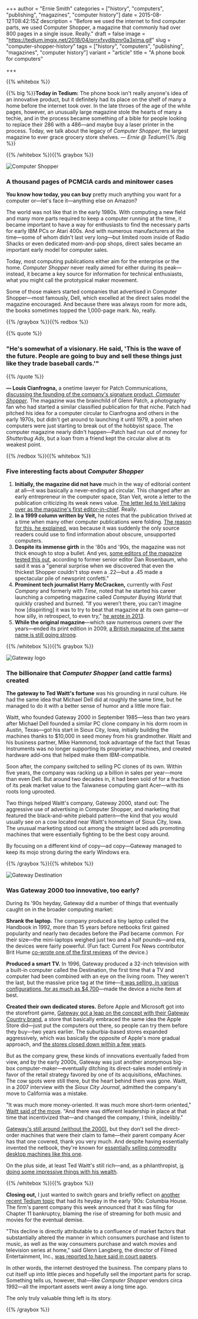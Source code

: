 +++
author = "Ernie Smith"
categories = ["history", "computers", "publishing", "magazines", "computer history"]
date = 2015-08-12T08:42:15Z
description = "Before we used the internet to find computer parts, we used Computer Shopper, a magazine that commonly had over 800 pages in a single issue. Really."
draft = false
image = "https://tedium.imgix.net/2018/04/prrxfxydibznr0a3xima.gif"
slug = "computer-shopper-history"
tags = ["history", "computers", "publishing", "magazines", "computer history"]
variant = "article"
title = "A phone book for computers"

+++

{{% whitebox %}}

{{% big %}}**Today in Tedium:** The phone book isn't really anyone's idea of an innovative product, but it definitely had its place on the shelf of many a home before the internet took over. In the late throes of the age of the white pages, however, an unusually large magazine stole the hearts of many a techie, and in the process became something of a bible for people looking to replace their 286 with a 486—and maybe buy a laser printer in the process. Today, we talk about the legacy of *Computer Shopper*, the largest magazine to ever grace grocery store shelves. *— Ernie @ Tedium*{{% /big %}}

{{% /whitebox %}}{{% graybox %}}

![Computer Shopper](https://tedium.imgix.net/2018/04/rtgitzl5r3awurreei0z.jpg)

### A thousand pages of PCMCIA cards and minitower cases

**You know how today, you can buy** pretty much anything you want for a computer or—let's face it—anything else on Amazon?

The world was not like that in the early 1980s. With computing a new field and many more parts required to keep a computer running at the time, it became important to have a way for enthusiasts to find the necessary parts for early IBM PCs or Atari 400s. And with numerous manufacturers at the time—some of whom didn't last very long—but limited room inside of Radio Shacks or even dedicated mom-and-pop shops, direct sales became an important early model for computer sales.

Today, most computing publications either aim for the enterprise or the home. *Computer Shopper* never really aimed for either during its peak—instead, it became a key source for information for technical enthusiasts, what you might call the prototypical maker movement.

Some of those makers started companies that advertised in Computer Shopper—most famously, Dell, which excelled at the direct sales model the magazine encouraged. And because there was always room for more ads, the books sometimes topped the 1,000-page mark. No, really.

{{% /graybox %}}{{% redbox %}}

{{% quote %}}
### "He's somewhat of a visionary. He said, 'This is the wave of the future. People are going to buy and sell these things just like they trade baseball cards.'"
{{% /quote %}}

**— Louis Cianfrogna,** a onetime lawyer for Patch Communications, [discussing the founding of the company's signature product, *Computer Shopper*](http://articles.orlandosentinel.com/1988-02-22/business/0020130052_1_patch-computer-shopper-new-publications). The magazine was the brainchild of Glenn Patch, a photography fan who had started a similar classified publication for that niche. Patch had pitched his idea for a computer circular to Cianfrogna and others in the early 1970s, but didn't get around to launching it until 1979, a point when computers were just starting to break out of the hobbyist space. The computer magazine nearly didn't happen—Patch had run out of money for *Shutterbug Ads*, but a loan from a friend kept the circular alive at its weakest point.

{{% /redbox %}}{{% whitebox %}}

### Five interesting facts about *Computer Shopper*

1. **Initially, the magazine did not have** much in the way of editorial content at all—it was basically a never-ending ad circular. This changed after an early entrepreneur in the computer space, Stan Veit, wrote a letter to the publication criticizing its weak news value. [The letter led to Veit taking over as the magazine's first editor-in-chief](http://www.computershopper.com/feature/in-memoriam-stan-veit-computer-shopper-s-first-editor-in-chief). Really.
2. **In a 1999 column written by Veit,** he notes that the publication thrived at a time when many other computer publications were folding. [The reason for this, he explained](http://www.computershopper.com/feature/stan-veit-and-the-yellow-rag-computer-shopper-a-retrospective), was because it was suddenly the only source readers could use to find information about obscure, unsupported computers.
3. **Despite its immense girth** in the '80s and '90s, the magazine was not thick enough to stop a bullet. And yes, [some editors of the magazine tested this out](http://www.computerworld.com/article/2480991/internet/good-bye-computer-shopper.html), according to former senior editor Dan Rosenbaum, who said it was a "general surprise when we discovered that even the thickest Shopper couldn't stop even a .22—but a .45 made a spectacular pile of newsprint confetti."
4. **Prominent tech journalist Harry McCracken,** currently with *Fast Company* and formerly with *Time*, noted that he started his career launching a competing magazine called *Computer Buying World* that quickly crashed and burned. "If you weren’t there, you can’t imagine how [dispiriting] it was to try to beat that magazine at its own game—or how silly, in retrospect, to even try," [he wrote in 2013](http://techland.time.com/2013/07/11/166459/).
5. **While the original magazine**—which saw numerous owners over the years—ended its print edition in 2009, [a British magazine of the same name is still going strong](http://subscribe.computershopper.co.uk/).

{{% /whitebox %}}{{% graybox %}}

![Gateway logo](https://tedium.imgix.net/2018/04/fepr8skif8x6iqiybmcx.jpg)

### The billionaire that *Computer Shopper* (and cattle farms) created

**The gateway to Ted Waitt's fortune** was his grounding in rural culture. He had the same idea that Michael Dell did at roughly the same time, but he managed to do it with a better sense of humor and a little more flair.

Waitt, who founded Gateway 2000 in September 1985—less than two years after Michael Dell founded a similar PC clone company in his dorm room in Austin, Texas—got his start in Sioux City, Iowa, initially building the machines thanks to $10,000 in seed money from his grandmother. Waitt and his business partner, Mike Hammond, took advantage of the fact that Texas Instruments was no longer supporting its proprietary machines, and created hardware add-ons that helped make them IBM-compatible. 

Soon after, the company switched to selling PC clones of its own. Within five years, the company was racking up a billion in sales per year—more than even Dell. But around two decades in, it had been sold of for a fraction of its peak market value to the Taiwanese computing giant Acer—with its roots long uprooted.

Two things helped Waitt's company, Gateway 2000, stand out: The aggressive use of advertising in Computer Shopper, and marketing that featured the black-and-white piebald pattern—the kind that you would usually see on a cow located near Waitt's hometown of Sioux City, Iowa. The unusual marketing stood out among the straight laced ads promoting machines that were essentially fighting to be the best copy around.

By focusing on a different kind of copy—ad copy—Gateway managed to keep its mojo strong during the early Windows era.

{{% /graybox %}}{{% whitebox %}}

![Gateway Destination](https://tedium.imgix.net/2018/04/edj2exi6hbjaaavhq637.jpg)

### Was Gateway 2000 too innovative, too early?

During its '90s heyday, Gateway did a number of things that eventually caught on in the broader computing market:

**Shrank the laptop.** The company produced a tiny laptop called the Handbook in 1992, more than 15 years before netbooks first gained popularity and nearly two decades before the iPad became common. For their size—the mini-laptops weighed just two and a half pounds—and era, the devices were fairly powerful. (Fun fact: Current Fox News contributor Brit Hume [co-wrote one of the first reviews](http://articles.chicagotribune.com/1992-08-23/business/9203170037_1_handbook-parallel-port-modem) of the device.)

**Produced a smart TV.** In 1996, Gateway produced a 32-inch television with a built-in computer called the Destination, the first time that a TV and computer had been combined with an eye on the living room. They weren't the last, but the massive price tag at the time—[it was selling, in various configurations, for as much as $4,700](http://www.nytimes.com/1996/06/17/business/is-there-a-market-for-gateway-2000-s-large-screen-pc.html)—made the device a niche item at best.

**Created their own dedicated stores.** Before Apple and Microsoft got into the storefront game, [Gateway got a leap on the concept with their Gateway Country brand](http://www.thestreet.com/story/758110/1/gateway-country-stores-silence-critics-intrigue-others.html), a store that basically embraced the same idea the Apple Store did—just put the computers out there, so people can try them before they buy—two years earlier. The suburbia-based stores expanded aggressively, which was basically the opposite of Apple's more gradual approach, and [the stores closed down within a few years](http://www.pcworld.com/article/115507/article.html).

But as the company grew, these kinds of innovations eventually faded from view, and by the early 2000s, Gateway was just another anonymous big-box computer-maker—eventually ditching its direct-sales model entirely in favor of the retail strategy favored by one of its acquisitions, eMachines. The cow spots were still there, but the heart behind them was gone. Waitt, in a 2007 interview with the *Sioux City Journal*, admitted the company's move to California was a mistake.

"It was much more money-oriented. It was much more short-term oriented," [Waitt said of the move](http://siouxcityjournal.com/news/gateway-one-awesome-ride/article_de3cf6a7-183c-524c-ac2c-912d9d141ad0.html). "And there was different leadership in place at that time that incentivized that—and changed the company, I think, indelibly."

[Gateway's still around (without the 2000)](http://us.gateway.com/gw/en/US/content/home), but they don't sell the direct-order machines that were their claim to fame—their parent company Acer has that one covered, thank you very much. And despite having essentially invented the netbook, they're known for [essentially selling commodity desktop machines like this one](http://amzn.to/1KgXPMt).

On the plus side, at least Ted Waitt's still rich—and, as a philanthropist, [is doing some impressive things with his wealth](http://www.insidephilanthropy.com/guide-to-individual-donors/ted-waitt.html).

{{% /whitebox %}}{{% graybox %}}

**Closing out,** I just wanted to switch gears and briefly reflect on [another recent Tedium topic](http://tedium.co/2015/06/11/columbia-house-history/) that had its heyday in the early '90s: Columbia House. The firm's parent company this week announced that it was filing for Chapter 11 bankruptcy, blaming the rise of streaming for both music and movies for the eventual demise.

"This decline is directly attributable to a confluence of market factors that substantially altered the manner in which consumers purchase and listen to music, as well as the way consumers purchase and watch movies and television series at home," said Glenn Langberg, the director of Filmed Entertainment, Inc., [was reported to have said in court papers](http://www.wsj.com/articles/columbia-house-owner-files-for-bankruptcy-1439233090).

In other words, the internet destroyed the business. The company plans to cut itself up into little pieces and hopefully sell the important parts for scrap. Something tells us, however, that—like *Computer Shopper* vendors circa 1992—all the important assets went away a long time ago.

The only truly valuable thing left is its story.

{{% /graybox %}}